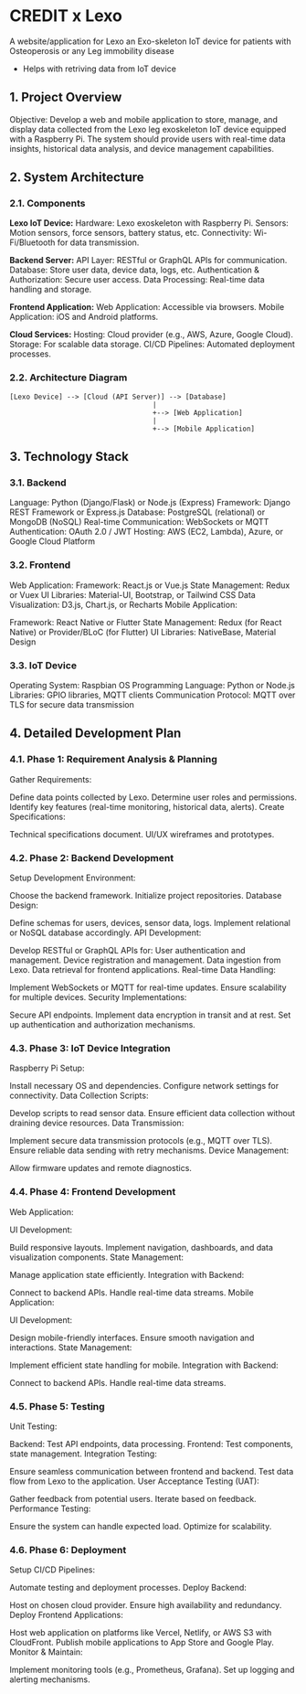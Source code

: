 # CREDIT x Lexo
A website/application for Lexo an Exo-skeleton IoT device for patients with Osteoperosis or any Leg immobility disease
- Helps with retriving data from IoT device

## 1. Project Overview
Objective:
Develop a web and mobile application to store, manage, and display data collected from the Lexo leg exoskeleton IoT device equipped with a Raspberry Pi. The system should provide users with real-time data insights, historical data analysis, and device management capabilities.

## 2. System Architecture
### 2.1. Components

**Lexo IoT Device:**
Hardware: Lexo exoskeleton with Raspberry Pi.
Sensors: Motion sensors, force sensors, battery status, etc.
Connectivity: Wi-Fi/Bluetooth for data transmission.

**Backend Server:**
API Layer: RESTful or GraphQL APIs for communication.
Database: Store user data, device data, logs, etc.
Authentication & Authorization: Secure user access.
Data Processing: Real-time data handling and storage.

**Frontend Application:**
Web Application: Accessible via browsers.
Mobile Application: iOS and Android platforms.

**Cloud Services:**
Hosting: Cloud provider (e.g., AWS, Azure, Google Cloud).
Storage: For scalable data storage.
CI/CD Pipelines: Automated deployment processes.

### 2.2. Architecture Diagram
```
[Lexo Device] --> [Cloud (API Server)] --> [Database]
                                   |
                                   +--> [Web Application]
                                   |
                                   +--> [Mobile Application]
```

## 3. Technology Stack
### 3.1. Backend
Language: Python (Django/Flask) or Node.js (Express)
Framework: Django REST Framework or Express.js
Database: PostgreSQL (relational) or MongoDB (NoSQL)
Real-time Communication: WebSockets or MQTT
Authentication: OAuth 2.0 / JWT
Hosting: AWS (EC2, Lambda), Azure, or Google Cloud Platform

### 3.2. Frontend
Web Application:
Framework: React.js or Vue.js
State Management: Redux or Vuex
UI Libraries: Material-UI, Bootstrap, or Tailwind CSS
Data Visualization: D3.js, Chart.js, or Recharts
Mobile Application:

Framework: React Native or Flutter
State Management: Redux (for React Native) or Provider/BLoC (for Flutter)
UI Libraries: NativeBase, Material Design

### 3.3. IoT Device
Operating System: Raspbian OS
Programming Language: Python or Node.js
Libraries: GPIO libraries, MQTT clients
Communication Protocol: MQTT over TLS for secure data transmission


## 4. Detailed Development Plan
### 4.1. Phase 1: Requirement Analysis & Planning
Gather Requirements:

Define data points collected by Lexo.
Determine user roles and permissions.
Identify key features (real-time monitoring, historical data, alerts).
Create Specifications:

Technical specifications document.
UI/UX wireframes and prototypes.

### 4.2. Phase 2: Backend Development
Setup Development Environment:

Choose the backend framework.
Initialize project repositories.
Database Design:

Define schemas for users, devices, sensor data, logs.
Implement relational or NoSQL database accordingly.
API Development:

Develop RESTful or GraphQL APIs for:
User authentication and management.
Device registration and management.
Data ingestion from Lexo.
Data retrieval for frontend applications.
Real-time Data Handling:

Implement WebSockets or MQTT for real-time updates.
Ensure scalability for multiple devices.
Security Implementations:

Secure API endpoints.
Implement data encryption in transit and at rest.
Set up authentication and authorization mechanisms.

### 4.3. Phase 3: IoT Device Integration
Raspberry Pi Setup:

Install necessary OS and dependencies.
Configure network settings for connectivity.
Data Collection Scripts:

Develop scripts to read sensor data.
Ensure efficient data collection without draining device resources.
Data Transmission:

Implement secure data transmission protocols (e.g., MQTT over TLS).
Ensure reliable data sending with retry mechanisms.
Device Management:

Allow firmware updates and remote diagnostics.

### 4.4. Phase 4: Frontend Development
Web Application:

UI Development:

Build responsive layouts.
Implement navigation, dashboards, and data visualization components.
State Management:

Manage application state efficiently.
Integration with Backend:

Connect to backend APIs.
Handle real-time data streams.
Mobile Application:

UI Development:

Design mobile-friendly interfaces.
Ensure smooth navigation and interactions.
State Management:

Implement efficient state handling for mobile.
Integration with Backend:

Connect to backend APIs.
Handle real-time data streams.

### 4.5. Phase 5: Testing
Unit Testing:

Backend: Test API endpoints, data processing.
Frontend: Test components, state management.
Integration Testing:

Ensure seamless communication between frontend and backend.
Test data flow from Lexo to the application.
User Acceptance Testing (UAT):

Gather feedback from potential users.
Iterate based on feedback.
Performance Testing:

Ensure the system can handle expected load.
Optimize for scalability.

### 4.6. Phase 6: Deployment
Setup CI/CD Pipelines:

Automate testing and deployment processes.
Deploy Backend:

Host on chosen cloud provider.
Ensure high availability and redundancy.
Deploy Frontend Applications:

Host web application on platforms like Vercel, Netlify, or AWS S3 with CloudFront.
Publish mobile applications to App Store and Google Play.
Monitor & Maintain:

Implement monitoring tools (e.g., Prometheus, Grafana).
Set up logging and alerting mechanisms.
